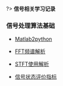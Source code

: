 <!-- 目录 -->

?> **信号相关学习记录**

### 信号处理算法基础

- [Matlab2python](信号基础/Matlab2python.md)

- [FFT频谱解析](信号基础/FFT频谱.md)

- [STFT使用解析](信号基础/STFT.md)

- [信号状态评价指标](信号基础/状态数据分析指标.md)



